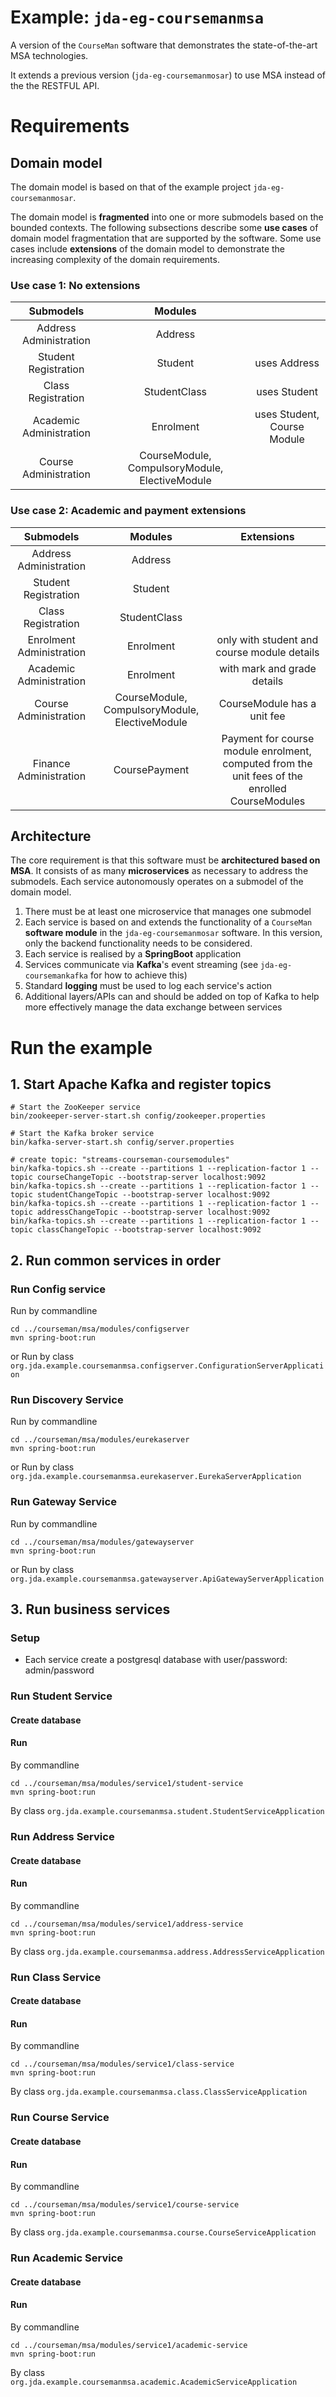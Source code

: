 Example: `jda-eg-coursemanmsa`
===============================

A version of the `CourseMan` software that demonstrates the state-of-the-art MSA technologies.

It extends a previous version (`jda-eg-coursemanmosar`) to use MSA instead of the the RESTFUL API.

# Requirements

## Domain model
The domain model is based on that of the example project `jda-eg-coursemanmosar`.

The domain model is **fragmented** into one or more submodels based on the bounded contexts. The following subsections describe some **use cases** of domain model fragmentation that are supported by the software. Some use cases include **extensions** of the domain model to demonstrate the increasing complexity of the domain requirements.

### Use case 1: No extensions

| Submodels | Modules | |
| :--: | :--: |  :--: |
| Address Administration | Address | 
| Student Registration | Student | uses Address 
| Class Registration | StudentClass | uses Student
| Academic Administration | Enrolment | uses Student, Course Module
| Course Administration | CourseModule, CompulsoryModule, ElectiveModule  | 

### Use case 2: Academic and payment extensions

| Submodels | Modules | Extensions 
| :--: | :--: | :--: | 
|Address Administration | Address | 
| Student Registration | Student | 
| Class Registration | StudentClass |
| Enrolment Administration | Enrolment | only with student and course module details
| Academic Administration | Enrolment | with mark and grade details
| Course Administration | CourseModule, CompulsoryModule, ElectiveModule |  CourseModule has a unit fee
| Finance Administration | CoursePayment | Payment for course module enrolment, computed from the unit fees of the enrolled CourseModules

## Architecture

The core requirement is that this software must be **architectured based on MSA**. It consists of as many **microservices** as necessary to address the submodels.
Each service autonomously operates on a submodel of the domain model.

1. There must be at least one microservice that manages one submodel
2. Each service is based on and extends the functionality of a `CourseMan` **software module** in the `jda-eg-coursemanmosar` software. In this version, only the backend functionality needs to be considered.
3. Each service is realised by a **SpringBoot** application
4. Services communicate via **Kafka**'s event streaming (see `jda-eg-coursemankafka` for how to achieve this)
5. Standard **logging** must be used to log each service's action
6. Additional layers/APIs can and should be added on top of Kafka to help more effectively manage the data exchange between services

# Run the example

## 1. Start Apache Kafka and register topics

```
# Start the ZooKeeper service
bin/zookeeper-server-start.sh config/zookeeper.properties
```

```
# Start the Kafka broker service
bin/kafka-server-start.sh config/server.properties
```

```
# create topic: "streams-courseman-coursemodules"
bin/kafka-topics.sh --create --partitions 1 --replication-factor 1 --topic courseChangeTopic --bootstrap-server localhost:9092
bin/kafka-topics.sh --create --partitions 1 --replication-factor 1 --topic studentChangeTopic --bootstrap-server localhost:9092
bin/kafka-topics.sh --create --partitions 1 --replication-factor 1 --topic addressChangeTopic --bootstrap-server localhost:9092
bin/kafka-topics.sh --create --partitions 1 --replication-factor 1 --topic classChangeTopic --bootstrap-server localhost:9092
```

## 2. Run common services in order

### Run Config service
Run by commandline
```
cd ../courseman/msa/modules/configserver
mvn spring-boot:run
```
or Run by class `org.jda.example.coursemanmsa.configserver.ConfigurationServerApplication`

### Run Discovery Service
Run by commandline
```
cd ../courseman/msa/modules/eurekaserver
mvn spring-boot:run
```
or Run by class `org.jda.example.coursemanmsa.eurekaserver.EurekaServerApplication`

### Run Gateway Service
Run by commandline
```
cd ../courseman/msa/modules/gatewayserver
mvn spring-boot:run
```
or Run by class `org.jda.example.coursemanmsa.gatewayserver.ApiGatewayServerApplication`

## 3. Run business services
### Setup
- Each service create a postgresql database with user/password: admin/password

### Run Student Service
#### Create database

#### Run 
By commandline
```
cd ../courseman/msa/modules/service1/student-service
mvn spring-boot:run
```
By class `org.jda.example.coursemanmsa.student.StudentServiceApplication`

### Run Address Service
#### Create database

#### Run 
By commandline
```
cd ../courseman/msa/modules/service1/address-service
mvn spring-boot:run
```
By class `org.jda.example.coursemanmsa.address.AddressServiceApplication`

### Run Class Service
#### Create database

#### Run 
By commandline
```
cd ../courseman/msa/modules/service1/class-service
mvn spring-boot:run
```
By class `org.jda.example.coursemanmsa.class.ClassServiceApplication`

### Run Course Service
#### Create database

#### Run 
By commandline
```
cd ../courseman/msa/modules/service1/course-service
mvn spring-boot:run
```
By class `org.jda.example.coursemanmsa.course.CourseServiceApplication`

### Run Academic Service
#### Create database

#### Run 
By commandline
```
cd ../courseman/msa/modules/service1/academic-service
mvn spring-boot:run
```
By class `org.jda.example.coursemanmsa.academic.AcademicServiceApplication`
